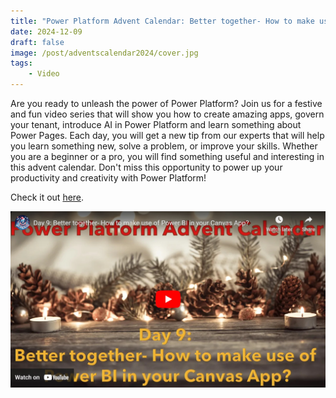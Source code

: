 ```yaml
---
title: "Power Platform Advent Calendar: Better together- How to make use of Power BI in your Canvas App?"
date: 2024-12-09
draft: false
image: /post/adventscalendar2024/cover.jpg
tags:
    - Video
---
```


Are you ready to unleash the power of Power Platform? Join us for a festive and fun video series that will show you how to create amazing apps, govern your tenant, introduce AI in Power Platform and learn something about Power Pages. Each day, you will get a new tip from our experts that will help you learn something new, solve a problem, or improve your skills. Whether you are a beginner or a pro, you will find something useful and interesting in this advent calendar. Don't miss this opportunity to power up your productivity and creativity with Power Platform!

Check it out [here](https://youtu.be/i23BvGC_6Sg).

[![](video.jpg)](https://youtu.be/i23BvGC_6Sg)
